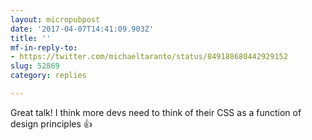 ```yaml
---
layout: micropubpost
date: '2017-04-07T14:41:09.903Z'
title: ''
mf-in-reply-to:
- https://twitter.com/michaeltaranto/status/849188680442929152
slug: 52869
category: replies

---
```

Great talk! I think more devs need to think of their CSS as a function of design principles 👍
